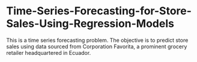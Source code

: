 # Time-Series-Forecasting-for-Store-Sales-Using-Regression-Models
This is a time series forecasting problem. The objective is to predict store sales using data sourced from Corporation Favorita, a prominent grocery retailer headquartered in Ecuador.
